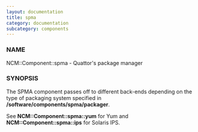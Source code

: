 ```yaml
---
layout: documentation
title: spma
category: documentation
subcategory: components
---
```

### NAME

NCM::Component::spma - Quattor's package manager

### SYNOPSIS

The SPMA component passes off to different back-ends depending
on the type of packaging system specified in
__/software/components/spma/packager__.

See __NCM::Component::spma::yum__ for Yum and
__NCM::Component::spma::ips__ for Solaris IPS.
